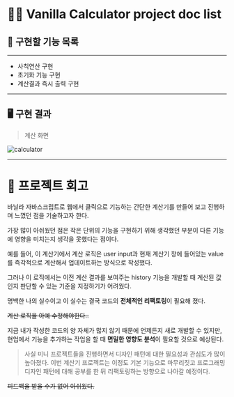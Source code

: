 # 👨‍💻 Vanilla Calculator project doc list

## 📝 구현할 기능 목록
---

  + 사칙연산 구현
  + 초기화 기능 구현
  + 계산결과 즉시 출력 구현
---

## 🖥 구현 결과

> 계산 화면

![calculator](https://user-images.githubusercontent.com/89209626/162749131-ebd48faa-fbb7-4b4e-b203-954089532e86.gif)


---

# 📝 프로젝트 회고

바닐라 자바스크립트로 웹에서 클릭으로 기능하는 간단한 계산기를 만들어 보고 진행하며 느꼈던 점을 기술하고자 한다.

가장 많이 아쉬웠던 점은 작은 단위의 기능을 구현하기 위해 생각했던 부분이 다른 기능에 영향을 미치는지 생각을 못했다는 점이다.

예를 들어, 이 계산기에서 계산 로직은 user input과 현재 계산기 창에 들어있는 value를 즉각적으로 계산해서 업데이트하는 방식으로 작성했다.

그러나 이 로직에서는 이전 계산 결과를 보여주는 history 기능을 개발할 때 계산된 값인지 판단할 수 있는 기준을 지정하기가 어려웠다.

명백한 나의 실수이고 이 실수는 결국 코드의 **전체적인 리팩토링**이 필요해 졌다.

~~계산 로직을 아예 수정해야한다..~~

지금 내가 작성한 코드의 양 자체가 많지 않기 때문에 언제든지 새로 개발할 수 있지만, 현업에서 기능을 추가하는 작업을 할 때 **면밀한 영향도 분석**이 필요할 것으로 예상된다. 


> 사실 미니 프로젝트들을 진행하면서 디자인 패턴에 대한 필요성과 관심도가 많이 높아졌다. 이번 계산기 프로젝트는 이정도 기본 기능으로 마무리짓고 프로그래밍 디자인 패턴에 대해 공부를 한 뒤 리팩토링하는 방향으로 나아갈 예정이다.

~~피드백을 받을 수가 없어 아쉬웠다.~~